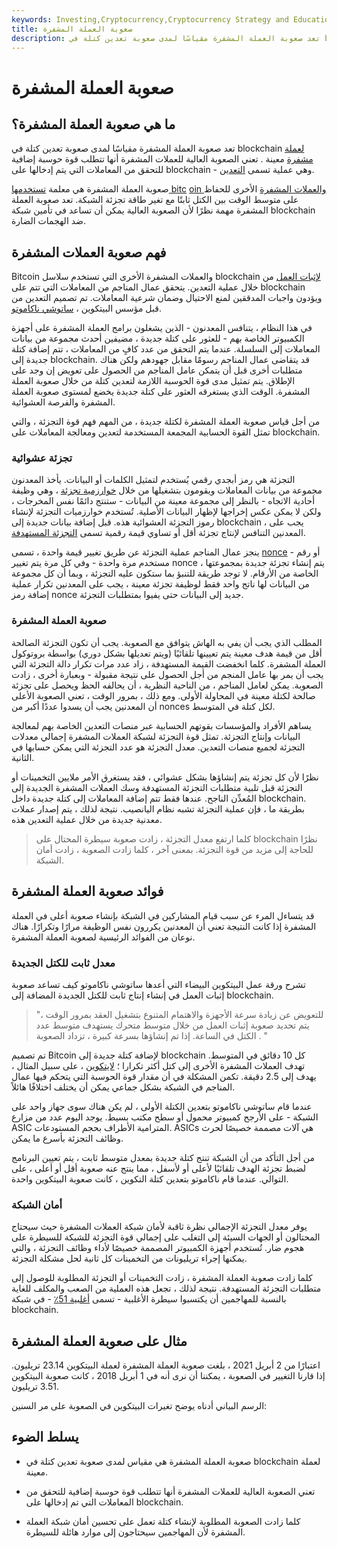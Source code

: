```yaml
---
keywords: Investing,Cryptocurrency,Cryptocurrency Strategy and Education,Strategy and Education
title: صعوبة العملة المشفرة
description: تعد صعوبة العملة المشفرة مقياسًا لمدى صعوبة تعدين كتلة في blockchain لعملة مشفرة معينة.
---
```


# صعوبة العملة المشفرة
## ما هي صعوبة العملة المشفرة؟

تعد صعوبة العملة المشفرة مقياسًا لمدى صعوبة تعدين كتلة في blockchain [لعملة](/blockchain) [مشفرة](/cryptocurrency) معينة . تعني الصعوبة العالية للعملات المشفرة أنها تتطلب قوة حوسبة إضافية للتحقق من المعاملات التي يتم إدخالها على blockchain - وهي عملية تسمى [التعدين](/bitcoin-mining).

صعوبة العملة المشفرة هي معلمة [تستخدمها bitc](/bitcoin) [oin والعملات المشفرة](/bitcoin) الأخرى للحفاظ على متوسط الوقت بين الكتل ثابتًا مع تغير طاقة تجزئة الشبكة. تعد صعوبة العملة المشفرة مهمة نظرًا لأن الصعوبة العالية يمكن أن تساعد في تأمين شبكة blockchain ضد الهجمات الضارة.

## فهم صعوبة العملات المشفرة

Bitcoin والعملات المشفرة الأخرى التي تستخدم سلاسل blockchain [لإثبات العمل](/proof-work) من خلال عملية التعدين. يتحقق عمال المناجم من المعاملات التي تتم على blockchain ويؤدون واجبات المدققين لمنع الاحتيال وضمان شرعية المعاملات. تم تصميم التعدين من قبل مؤسس البيتكوين ، [ساتوشي ناكاموتو](/satoshi-nakamoto).

في هذا النظام ، يتنافس المعدنون - الذين يشغلون برامج العملة المشفرة على أجهزة الكمبيوتر الخاصة بهم - للعثور على كتلة جديدة ، مضيفين أحدث مجموعة من بيانات المعاملات إلى السلسلة. عندما يتم التحقق من عدد كافٍ من المعاملات ، تتم إضافة كتلة جديدة إلى blockchain. قد يتقاضى عمال المناجم رسومًا مقابل جهودهم ولكن هناك متطلبات أخرى قبل أن يتمكن عامل المناجم من الحصول على تعويض إن وجد على الإطلاق. يتم تمثيل مدى قوة الحوسبة اللازمة لتعدين كتلة من خلال صعوبة العملة المشفرة. الوقت الذي يستغرقه العثور على كتلة جديدة يخضع لمستوى صعوبة العملة المشفرة والفرصة العشوائية.

من أجل قياس صعوبة العملة المشفرة لكتلة جديدة ، من المهم فهم قوة التجزئة ، والتي تمثل القوة الحسابية المجمعة المستخدمة لتعدين ومعالجة المعاملات على blockchain.

### تجزئة عشوائية

التجزئة هي رمز أبجدي رقمي يُستخدم لتمثيل الكلمات أو البيانات. يأخذ المعدنون مجموعة من بيانات المعاملات ويقومون بتشغيلها من خلال [خوارزمية تجزئة](/hash) ، وهي وظيفة أحادية الاتجاه - بالنظر إلى مجموعة معينة من البيانات - ستنتج دائمًا نفس المخرجات ، ولكن لا يمكن عكس إخراجها لإظهار البيانات الأصلية. تُستخدم خوارزميات التجزئة لإنشاء رموز التجزئة العشوائية هذه. قبل إضافة بيانات جديدة إلى blockchain ، يجب على المعدنين التنافس لإنتاج تجزئة أقل أو تساوي قيمة رقمية تسمى [التجزئة المستهدفة](/target-hash).

ينجز عمال المناجم عملية التجزئة عن طريق تغيير قيمة واحدة ، تسمى [nonce](/nonce) - أو رقم مستخدم مرة واحدة - وفي كل مرة يتم تغيير nonce ، يتم إنشاء تجزئة جديدة بمجموعتها الخاصة من الأرقام. لا توجد طريقة للتنبؤ بما ستكون عليه التجزئة ، وبما أن كل مجموعة من البيانات لها ناتج واحد فقط لوظيفة تجزئة معينة ، يجب على المعدنين تكرار عملية إضافة رمز nonce جديد إلى البيانات حتى يفيوا بمتطلبات التجزئة.

### صعوبة العملة المشفرة

المطلب الذي يجب أن يفي به الهاش يتوافق مع الصعوبة. يجب أن تكون التجزئة الصالحة أقل من قيمة هدف معينة يتم تعيينها تلقائيًا (ويتم تعديلها بشكل دوري) بواسطة بروتوكول العملة المشفرة. كلما انخفضت القيمة المستهدفة ، زاد عدد مرات تكرار دالة التجزئة التي يجب أن يمر بها عامل المنجم من أجل الحصول على نتيجة مقبولة - وبعبارة أخرى ، زادت الصعوبة. يمكن لعامل المناجم ، من الناحية النظرية ، أن يحالفه الحظ ويحصل على تجزئة صالحة لكتلة معينة في المحاولة الأولى. ومع ذلك ، بمرور الوقت ، تعني الصعوبة الأعلى أن المعدنين يجب أن يسدوا عددًا أكبر من nonces لكل كتلة في المتوسط.

يساهم الأفراد والمؤسسات بقوتهم الحسابية عبر منصات التعدين الخاصة بهم لمعالجة البيانات وإنتاج التجزئة. تمثل قوة التجزئة لشبكة العملات المشفرة إجمالي معدلات التجزئة لجميع منصات التعدين. معدل التجزئة هو عدد التجزئة التي يمكن حسابها في الثانية.

نظرًا لأن كل تجزئة يتم إنشاؤها بشكل عشوائي ، فقد يستغرق الأمر ملايين التخمينات أو التجزئة قبل تلبية متطلبات التجزئة المستهدفة وسك العملات المشفرة الجديدة إلى المُعدِّن الناجح. عندها فقط تتم إضافة المعاملات إلى كتلة جديدة داخل blockchain. بطريقة ما ، فإن عملية التجزئة تشبه نظام اليانصيب. نتيجة لذلك ، يتم إصدار عملات معدنية جديدة من خلال عملية التعدين هذه.

> كلما ارتفع معدل التجزئة ، زادت صعوبة سيطرة المحتال على blockchain نظرًا للحاجة إلى مزيد من قوة التجزئة. بمعنى آخر ، كلما زادت الصعوبة ، زادت أمان الشبكة.

>

## فوائد صعوبة العملة المشفرة

قد يتساءل المرء عن سبب قيام المشاركين في الشبكة بإنشاء صعوبة أعلى في العملة المشفرة إذا كانت النتيجة تعني أن المعدنين يكررون نفس الوظيفة مرارًا وتكرارًا. هناك نوعان من الفوائد الرئيسية لصعوبة العملة المشفرة.

### معدل ثابت للكتل الجديدة

تشرح ورقة عمل البيتكوين البيضاء التي أعدها ساتوشي ناكاموتو كيف تساعد صعوبة إثبات العمل في إنشاء إنتاج ثابت للكتل الجديدة المضافة إلى blockchain.

>

> "للتعويض عن زيادة سرعة الأجهزة والاهتمام المتنوع بتشغيل العقد بمرور الوقت ، يتم تحديد صعوبة إثبات العمل من خلال متوسط متحرك يستهدف متوسط عدد الكتل في الساعة. إذا تم إنشاؤها بسرعة كبيرة ، تزداد الصعوبة . "

>

تم تصميم Bitcoin لإضافة كتلة جديدة إلى blockchain كل 10 دقائق في المتوسط. تهدف العملات المشفرة الأخرى إلى كتل أكثر تكرارا ؛ [لايتكوين](/litecoin) ، على سبيل المثال ، يهدف إلى 2.5 دقيقة. تكمن المشكلة في أن مقدار قوة الحوسبة التي يتحكم فيها عمال المناجم في الشبكة بشكل جماعي يمكن أن يختلف اختلافًا هائلاً.

عندما قام ساتوشي ناكاموتو بتعدين الكتلة الأولى ، لم يكن هناك سوى جهاز واحد على الشبكة - على الأرجح كمبيوتر محمول أو سطح مكتب بسيط. يوجد اليوم عدد من مزارع ASIC المترامية الأطراف بحجم المستودعات. ASICs هي آلات مصممة خصيصًا لحرث وظائف التجزئة بأسرع ما يمكن.

من أجل التأكد من أن الشبكة تنتج كتلة جديدة بمعدل متوسط ثابت ، يتم تعيين البرنامج لضبط تجزئة الهدف تلقائيًا لأعلى أو لأسفل ، مما ينتج عنه صعوبة أقل أو أعلى ، على التوالي. عندما قام ناكاموتو بتعدين كتلة التكوين ، كانت صعوبة البيتكوين واحدة.

### أمان الشبكة

يوفر معدل التجزئة الإجمالي نظرة ثاقبة لأمان شبكة العملات المشفرة حيث سيحتاج المحتالون أو الجهات السيئة إلى التغلب على إجمالي قوة التجزئة للشبكة للسيطرة على هجوم ضار. تُستخدم أجهزة الكمبيوتر المصممة خصيصًا لأداء وظائف التجزئة ، والتي يمكنها إجراء تريليونات من التخمينات كل ثانية لحل مشكلة التجزئة.

كلما زادت صعوبة العملة المشفرة ، زادت التخمينات أو التجزئة المطلوبة للوصول إلى متطلبات التجزئة المستهدفة. نتيجة لذلك ، تجعل هذه العملية من الصعب والمكلف للغاية بالنسبة للمهاجمين أن يكتسبوا سيطرة الأغلبية - تسمى [أغلبية 51٪](/51-attack) - في شبكة blockchain.

## مثال على صعوبة العملة المشفرة

اعتبارًا من 2 أبريل 2021 ، بلغت صعوبة العملة المشفرة لعملة البيتكوين 23.14 تريليون. إذا قارنا التغيير في الصعوبة ، يمكننا أن نرى أنه في 1 أبريل 2018 ، كانت صعوبة البيتكوين 3.51 تريليون.

الرسم البياني أدناه يوضح تغيرات البيتكوين في الصعوبة على مر السنين:

## يسلط الضوء

- صعوبة العملة المشفرة هي مقياس لمدى صعوبة تعدين كتلة في blockchain لعملة معينة.

- تعني الصعوبة العالية للعملات المشفرة أنها تتطلب قوة حوسبة إضافية للتحقق من المعاملات التي تم إدخالها على blockchain.

- كلما زادت الصعوبة المطلوبة لإنشاء كتلة تعمل على تحسين أمان شبكة العملة المشفرة لأن المهاجمين سيحتاجون إلى موارد هائلة للسيطرة.

